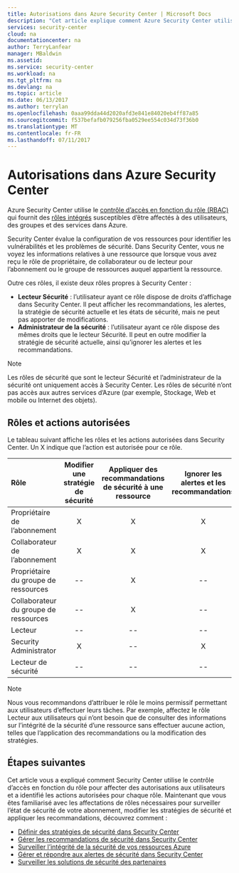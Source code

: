 ```yaml
---
title: Autorisations dans Azure Security Center | Microsoft Docs
description: "Cet article explique comment Azure Security Center utilise le contrôle d’accès en fonction du rôle pour affecter des autorisations aux utilisateurs et identifie les actions autorisées pour chaque rôle."
services: security-center
cloud: na
documentationcenter: na
author: TerryLanfear
manager: MBaldwin
ms.assetid: 
ms.service: security-center
ms.workload: na
ms.tgt_pltfrm: na
ms.devlang: na
ms.topic: article
ms.date: 06/13/2017
ms.author: terrylan
ms.openlocfilehash: 0aaa99dda44d2020afd3e841e84020eb4ff87a85
ms.sourcegitcommit: f537befafb079256fba0529ee554c034d73f36b0
ms.translationtype: MT
ms.contentlocale: fr-FR
ms.lasthandoff: 07/11/2017
---
```

# <a name="permissions-in-azure-security-center"></a>Autorisations dans Azure Security Center

Azure Security Center utilise le [contrôle d’accès en fonction du rôle (RBAC)](../active-directory/role-based-access-control-configure.md) qui fournit des [rôles intégrés](../active-directory/role-based-access-built-in-roles.md) susceptibles d’être affectés à des utilisateurs, des groupes et des services dans Azure.

Security Center évalue la configuration de vos ressources pour identifier les vulnérabilités et les problèmes de sécurité. Dans Security Center, vous ne voyez les informations relatives à une ressource que lorsque vous avez reçu le rôle de propriétaire, de collaborateur ou de lecteur pour l’abonnement ou le groupe de ressources auquel appartient la ressource.

Outre ces rôles, il existe deux rôles propres à Security Center :

* **Lecteur Sécurité** : l’utilisateur ayant ce rôle dispose de droits d’affichage dans Security Center. Il peut afficher les recommandations, les alertes, la stratégie de sécurité actuelle et les états de sécurité, mais ne peut pas apporter de modifications.
* **Administrateur de la sécurité** : l’utilisateur ayant ce rôle dispose des mêmes droits que le lecteur Sécurité. Il peut en outre modifier la stratégie de sécurité actuelle, ainsi qu’ignorer les alertes et les recommandations.

> [!NOTE]
> Les rôles de sécurité que sont le lecteur Sécurité et l’administrateur de la sécurité ont uniquement accès à Security Center. Les rôles de sécurité n’ont pas accès aux autres services d’Azure (par exemple, Stockage, Web et mobile ou Internet des objets).
>
>

## <a name="roles-and-allowed-actions"></a>Rôles et actions autorisées

Le tableau suivant affiche les rôles et les actions autorisées dans Security Center. Un X indique que l’action est autorisée pour ce rôle.

| Rôle | Modifier une stratégie de sécurité | Appliquer des recommandations de sécurité à une ressource | Ignorer les alertes et les recommandations | Afficher les alertes et les recommandations |
|:--- |:---:|:---:|:---:|:---:|
| Propriétaire de l’abonnement | X | X | X | X |
| Collaborateur de l’abonnement | X | X | X | X |
| Propriétaire du groupe de ressources | -- | X | -- | X |
| Collaborateur du groupe de ressources | -- | X | -- | X |
| Lecteur | -- | -- | -- | X |
| Security Administrator | X | -- | X | X |
| Lecteur de sécurité | -- | -- | -- | X |

> [!NOTE]
> Nous vous recommandons d’attribuer le rôle le moins permissif permettant aux utilisateurs d’effectuer leurs tâches. Par exemple, affectez le rôle Lecteur aux utilisateurs qui n’ont besoin que de consulter des informations sur l’intégrité de la sécurité d’une ressource sans effectuer aucune action, telles que l’application des recommandations ou la modification des stratégies.
>
>

## <a name="next-steps"></a>Étapes suivantes
Cet article vous a expliqué comment Security Center utilise le contrôle d’accès en fonction du rôle pour affecter des autorisations aux utilisateurs et a identifié les actions autorisées pour chaque rôle. Maintenant que vous êtes familiarisé avec les affectations de rôles nécessaires pour surveiller l’état de sécurité de votre abonnement, modifier les stratégies de sécurité et appliquer les recommandations, découvrez comment :

- [Définir des stratégies de sécurité dans Security Center](security-center-policies.md)
- [Gérer les recommandations de sécurité dans Security Center](security-center-recommendations.md)
- [Surveiller l’intégrité de la sécurité de vos ressources Azure](security-center-monitoring.md)
- [Gérer et répondre aux alertes de sécurité dans Security Center](security-center-managing-and-responding-alerts.md)
- [Surveiller les solutions de sécurité des partenaires](security-center-partner-solutions.md)
